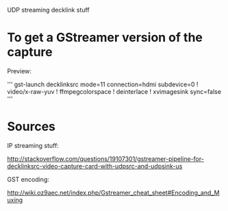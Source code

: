 UDP streaming decklink stuff




To get a GStreamer version of the capture
=========================================

Preview:

'''
gst-launch decklinksrc mode=11 connection=hdmi subdevice=0 ! video/x-raw-yuv ! ffmpegcolorspace ! deinterlace ! xvimagesink sync=false
'''



Sources
=======

IP streaming stuff:

http://stackoverflow.com/questions/19107301/gstreamer-pipeline-for-decklinksrc-video-capture-card-with-udpsrc-and-udpsink-us

GST encoding:

http://wiki.oz9aec.net/index.php/Gstreamer_cheat_sheet#Encoding_and_Muxing